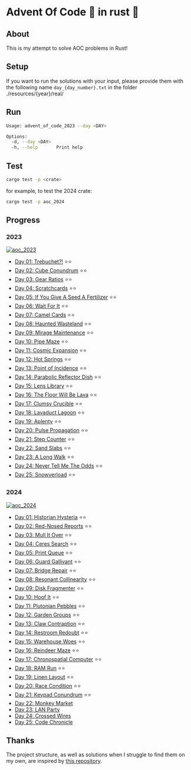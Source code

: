 # Advent Of Code 🎁 in rust 🦀

## About

This is my attempt to solve AOC problems in Rust!

## Setup

If you want to run the solutions with your input, please provide them with the following name `day_{day_number}.txt`
in the folder ./resources/{year}/real/

## Run

```sh
Usage: advent_of_code_2023 --day <DAY>

Options:
  -d, --day <DAY>
  -h, --help       Print help
```

## Test

```sh
cargo test -p <crate>
```

for example, to test the 2024 crate:

```sh
cargo test -p aoc_2024
```

## Progress

### 2023

[![aoc_2023](https://github.com/dirdr/advent_of_code/actions/workflows/aoc_2023.yml/badge.svg)](https://github.com/dirdr/advent_of_code/actions/workflows/aoc_2023.yml)

- [Day 01: Trebuchet?!](aoc_2023/src/day01.rs) ⭐⭐
- [Day 02: Cube Conundrum](aoc_2023/src/day02.rs) ⭐⭐
- [Day 03: Gear Ratios](aoc_2023/src/day03.rs) ⭐⭐
- [Day 04: Scratchcards](aoc_2023/src/day04.rs) ⭐⭐
- [Day 05: If You Give A Seed A Fertilizer](aoc_2023/src/day05.rs) ⭐⭐
- [Day 06: Wait For It](aoc_2023/src/day06.rs) ⭐⭐
- [Day 07: Camel Cards](aoc_2023/src/day07.rs) ⭐⭐
- [Day 08: Haunted Wasteland](aoc_2023/src/day08.rs) ⭐⭐
- [Day 09: Mirage Maintenance](aoc_2023/src/day09.rs) ⭐⭐
- [Day 10: Pipe Maze](aoc_2023/src/day10.rs) ⭐⭐
- [Day 11: Cosmic Expansion](aoc_2023/src/day11.rs) ⭐⭐
- [Day 12: Hot Springs](aoc_2023/src/day12.rs) ⭐⭐
- [Day 13: Point of Incidence](aoc_2023/src/day13.rs) ⭐⭐
- [Day 14: Parabolic Reflector Dish](aoc_2023/src/day14.rs) ⭐⭐
- [Day 15: Lens Library](aoc_2023src/day15.rs) ⭐⭐
- [Day 16: The Floor Will Be Lava](aoc_2023/src/day16.rs) ⭐⭐
- [Day 17: Clumsy Crucible](aoc_2023/src/day17.rs) ⭐⭐
- [Day 18: Lavaduct Lagoon](aoc_2023/src/day18.rs) ⭐⭐
- [Day 19: Aplenty](aoc_2023/src/day19.rs) ⭐⭐
- [Day 20: Pulse Propagation](aoc_2023/src/day20.rs) ⭐⭐
- [Day 21: Step Counter](aoc_2023/src/day21.rs) ⭐⭐
- [Day 22: Sand Slabs](aoc_2023/src/day22.rs) ⭐⭐
- [Day 23: A Long Walk](aoc_2023/src/day23.rs) ⭐⭐
- [Day 24: Never Tell Me The Odds](aoc_2023/src/day24.rs) ⭐⭐
- [Day 25: Snowverload](aoc_2023/src/day25.rs) ⭐⭐

### 2024

[![aoc_2024](https://github.com/dirdr/advent_of_code/actions/workflows/aoc_2024.yml/badge.svg)](https://github.com/dirdr/advent_of_code/actions/workflows/aoc_2024.yml)

- [Day 01: Historian Hysteria](aoc_2024/src/day01.rs) ⭐⭐
- [Day 02: Red-Nosed Reports](aoc_2024/src/day02.rs) ⭐⭐
- [Day 03: Mull It Over](aoc_2024/src/day03.rs) ⭐⭐
- [Day 04: Ceres Search](aoc_2024/src/day04.rs) ⭐⭐
- [Day 05: Print Queue](aoc_2024/src/day05.rs) ⭐⭐
- [Day 06: Guard Gallivant](aoc_2024/src/day06.rs) ⭐⭐
- [Day 07: Bridge Repair](aoc_2024/src/day07.rs) ⭐⭐
- [Day 08: Resonant Collinearity](aoc_2024/src/day08.rs) ⭐⭐
- [Day 09: Disk Fragmenter](aoc_2024/src/day09.rs) ⭐⭐
- [Day 10: Hoof It](aoc_2024/src/day10.rs) ⭐⭐
- [Day 11: Plutonian Pebbles](aoc_2024/src/day11.rs) ⭐⭐
- [Day 12: Garden Groups](aoc_2024/src/day12.rs) ⭐⭐
- [Day 13: Claw Contraption](aoc_2024/src/day13.rs) ⭐⭐
- [Day 14: Restroom Redoubt](aoc_2024/src/day14.rs) ⭐⭐
- [Day 15: Warehouse Woes](aoc_2024/src/day15.rs) ⭐⭐
- [Day 16: Reindeer Maze](aoc_2024/src/day16.rs) ⭐⭐
- [Day 17: Chronospatial Computer](aoc_2024/src/day17.rs) ⭐⭐
- [Day 18: RAM Run](aoc_2024/src/day18.rs) ⭐⭐
- [Day 19: Linen Layout](aoc_2024/src/day19.rs) ⭐⭐
- [Day 20: Race Condition](aoc_2024/src/day20.rs) ⭐⭐
- [Day 21: Keypad Conundrum](aoc_2024/src/day21.rs) ⭐⭐
- [Day 22: Monkey Market](aoc_2024/src/day22.rs)
- [Day 23: LAN Party](aoc_2024/src/day23.rs)
- [Day 24: Crossed Wires](aoc_2024/src/day24.rs)
- [Day 25: Code Chronicle](aoc_2024/src/day25.rs)

## Thanks

The project structure, as well as solutions when I struggle to find them on my own, are inspired by [this repository](https://github.com/Basicprogrammer10/advent-of-code).
